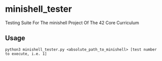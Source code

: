 # minishell_tester
Testing Suite For The minishell Project Of The 42 Core Curriculum

## Usage
```python3 minishell_tester.py <absolute_path_to_minishell> [test number to execute, i.e. 1]```
